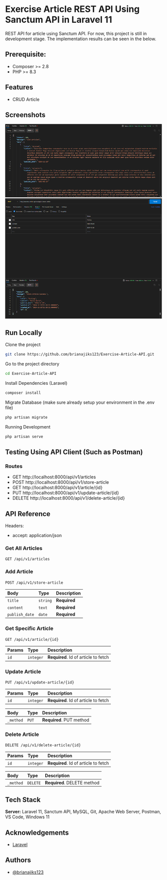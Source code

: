 # Exercise Article REST API Using Sanctum API in Laravel 11
REST API for article using Sanctum API. For now, this project is still in development stage. The implementation results can be seen in the below.


## Prerequisite:

- Composer >= 2.8
- PHP >= 8.3


## Features

- CRUD Article


## Screenshots

![App Screenshot](./Documentation/Get%20Articles.png)
![App Screenshot](./Documentation/Post%20Article.png)


## Run Locally

Clone the project

```bash
git clone https://github.com/brianajiks123/Exercise-Article-API.git
```

Go to the project directory

```bash
cd Exercise-Article-API
```

Install Dependencies (Laravel)

```bash
composer install
```

Migrate Database (make sure already setup your environment in the .env file)

```bash
php artisan migrate
```

Running Development

```bash
php artisan serve
```


## Testing Using API Client (Such as Postman)

### Routes
- GET http://localhost:8000/api/v1/articles
- POST http://localhost:8000/api/v1/store-article
- GET http://localhost:8000/api/v1/article/{id}
- PUT http://localhost:8000/api/v1/update-article/{id}
- DELETE http://localhost:8000/api/v1/delete-article/{id}


## API Reference

Headers:
- accept: application/json

### Get All Articles

```http
GET /api/v1/articles
```

### Add Article

```http
POST /api/v1/store-article
```

| Body                 | Type     | Description                       |
| :------------------- | :------- | :-------------------------------- |
| `title`              | `string` | **Required**                      |
| `content`            | `text`   | **Required**                      |
| `publish_date`       | `date`   | **Required**                      |

### Get Specific Article

```http
GET /api/v1/article/{id}
```

| Params    | Type      | Description                          |
| :-------- | :-------  | :---------------------------------   |
| `id`      | `integer` | **Required**. Id of article to fetch |

### Update Article

```http
PUT /api/v1/update-article/{id}
```

| Params    | Type      | Description                          |
| :-------- | :-------  | :---------------------------------   |
| `id`      | `integer` | **Required**. Id of article to fetch |

| Body      | Type      | Description                          |
| :-------- | :-------  | :---------------------------------   |
| `_method` | `PUT`     | **Required**. PUT method             |

### Delete Article

```http
DELETE /api/v1/delete-article/{id}
```

| Params    | Type      | Description                          |
| :-------- | :-------  | :---------------------------------   |
| `id`      | `integer` | **Required**. Id of article to fetch |

| Body      | Type      | Description                          |
| :-------- | :-------  | :---------------------------------   |
| `_method` | `DELETE`  | **Required**. DELETE method          |


## Tech Stack

**Server:** Laravel 11, Sanctum API, MySQL, Git, Apache Web Server, Postman, VS Code, Windows 11


## Acknowledgements

 - [Laravel](https://laravel.com/docs/11.x)


## Authors

- [@brianajiks123](https://www.github.com/brianajiks123)
